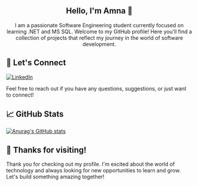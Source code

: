 <!--
**El-DriMa/El-DriMa** is a ✨ _special_ ✨ repository because its `README.md` (this file) appears on your GitHub profile.

Here are some ideas to get you started:

- 🔭 I’m currently working on ...
- 🌱 I’m currently learning ...
- 👯 I’m looking to collaborate on ...
- 🤔 I’m looking for help with ...
- 💬 Ask me about ...
- 📫 How to reach me: ...
- 😄 Pronouns: ...
- ⚡ Fun fact: ...
-->

<div align="center">
  <h2>Hello, I'm Amna 👋</h2>

I am a passionate Software Engineering student currently focused on learning .NET and MS SQL. 
Welcome to my GitHub profile!
Here you'll find a collection of projects that reflect my journey in the world of software development.
</div>
<!--
<div align="center">
  <h3>🔧 Technologies & Tools</h3>
  <p>
    <img src="https://simpleicons.org/icons/csharp.svg" alt="C#" width="40" height="40"> 
    <img src="" alt=".NET" width="40" height="40"> .NET Framework and .NET Core
    <img src="mssql-icon.png" alt="MS SQL" width="40" height="40"> Microsoft SQL Server
    <img src="cpp-icon.png" alt="C++" width="40" height="40"> C++
    <img src="html-icon.png" alt="HTML" width="40" height="40"> HTML
    <img src="css-icon.png" alt="CSS" width="40" height="40"> CSS
    <img src="js-icon.png" alt="JavaScript" width="40" height="40"> JavaScript
    <img src="arduino-icon.png" alt="Arduino" width="40" height="40"> Arduino
    <img src="java-icon.png" alt="Java" width="40" height="40"> Java
    <img src="python-icon.png" alt="Python" width="40" height="40"> Python
    <img src="git-icon.png" alt="Git" width="40" height="40"> Git & GitHub
  </p>
</div>

<div align="center">
  <h3>🌱 Currently Learning</h3>
  <p>
    <img src="dotnet-icon.png" alt=".NET" width="40" height="40"> .NET
    <img src="mssql-icon.png" alt="MS SQL" width="40" height="40"> MS SQL
  </p>
</div>
---!>

## 💬 Let's Connect

[![LinkedIn](https://img.shields.io/badge/LinkedIn-0077B5?style=for-the-badge&logo=linkedin&logoColor=white)](https://www.linkedin.com/in/amna-hod%C5%BEi%C4%87/)

Feel free to reach out if you have any questions, suggestions, or just want to connect!

</div>

## 📈 GitHub Stats

[![Anurag's GitHub stats](https://github-readme-stats.vercel.app/api?username=El-DriMa)](https://github.com/anuraghazra/github-readme-stats)

## 🎉 Thanks for visiting!

Thank you for checking out my profile. 
I'm excited about the world of technology and always looking for new opportunities to learn and grow. Let's build something amazing together!
